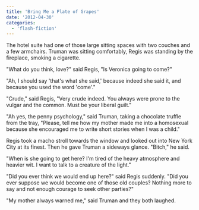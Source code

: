```yaml
---
title: 'Bring Me a Plate of Grapes'
date: '2012-04-30'
categories:
  - 'flash-fiction'
---
```


The hotel suite had one of those large sitting spaces with two couches and a few
armchairs. Truman was sitting comfortably, Regis was standing by the fireplace,
smoking a cigarette.

<!-- truncate -->


"What do you think, love?" said Regis, "Is Veronica going to come?"

"Ah, I should say 'that's what she said,' because indeed she said it, and
because you used the word 'come'."

"Crude," said Regis, "Very crude indeed. You always were prone to the vulgar and
the common. Must be your liberal guilt."

"Ah yes, the penny psychology," said Truman, taking a chocolate truffle from the
tray, "Please, tell me how my mother made me into a homosexual because she
encouraged me to write short stories when I was a child."

Regis took a macho stroll towards the window and looked out into New York City
at its finest. Then he gave Truman a sideways glance. "Bitch," he said.

"When is she going to get here? I'm tired of the heavy atmosphere and heavier
wit. I want to talk to a creature of the light."

"Did you ever think we would end up here?" said Regis suddenly. "Did you ever
suppose we would become one of those old couples? Nothing more to say and not
enough courage to seek other parties?"

"My mother always warned me," said Truman and they both laughed.
